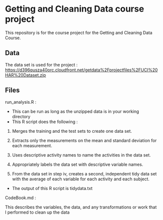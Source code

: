 # Getting and Cleaning Data course project

This repository is for the course project for the Getting and Cleaning Data Course.


## Data
The data set is used for the project :
https://d396qusza40orc.cloudfront.net/getdata%2Fprojectfiles%2FUCI%20HAR%20Dataset.zip

## Files
run_analysis.R : 
- This can be run as long as the unzipped data is in your working directory 
- This R script does the following : 

 1. Merges the training and the test sets to create one data set. 

 2. Extracts only the measurements on the mean and standard deviation for each measurement. 

 3. Uses descriptive activity names to name the activities in the data set.

 4. Appropriately labels the data set with descriptive variable names. 

 5. From the data set in step iv, creates a second, independent tidy data set with the average
  of each variable for each activity and each subject. 

- The output of this R script is tidydata.txt

CodeBook.md : 

This describes the variables, the data, and any transformations or work that
I performed to clean up the data 